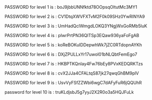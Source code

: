 PASSWORD for level 1 is : boJ9jbbUNNfktd78OOpsqOltutMc3MY1


PASSWORD for level 2 is : CV1DtqXWVFXTvM2F0k09SHz0YwRINYA9


PASSWORD for level 3 is : UmHadQclWmgdLOKQ3YNgjWxGoRMb5luK


PASSWORD for level 4 is : pIwrPrtPN36QITSp3EQaw936yaFoFgAB


PASSWORD for level 5 is : koReBOKuIDDepwhWk7jZC0RTdopnAYKh


PASSWORD for level 6 is : DXjZPULLxYr17uwoI01bNLQbtFemEgo7


PASSWORD for level 7 is : HKBPTKQnIay4Fw76bEy8PVxKEDQRKTzs


PASSWORD for level 8 is : cvX2JJa4CFALtqS87jk27qwqGhBM9plV


PASSWORD for level 9 is : UsvVyFSfZZWbi6wgC7dAFyFuR6jQQUhR


password for level 10 is :  truKLdjsbJ5g7yyJ2X2R0o3a5HQJFuLk












